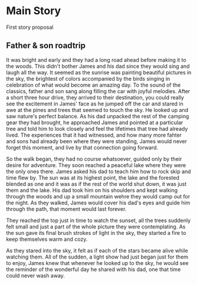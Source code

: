 # Main Story
First story proposal 

## Father & son roadtrip

It was bright and early and they had a long road ahead before making it to the woods. This didn't bother James and his dad since they would sing and laugh all the way. It seemed as the sunrise was painting beautiful pictures in the sky, the brightest of colors accompanied by the birds singing in celebration of what would become an amazing day. To the sound of the classics, father and son sang along filling the car with joyful melodies. 
After a short three hour drive, they arrived to their destination, you could really see the excitement in James' face as he jumped off the car and stared in awe at the pines and trees that seemed to touch the sky. He looked up and saw nature's perfect balance. As his dad unpacked the rest of the camping gear they had brought, he approached James and pointed at a particular tree and told him to look closely and feel the lifetimes that tree had already lived. The experiences that it had witnessed, and how many more fahter and sons had already been where they were standing, James would never forget this moment, and live by that connection going forward. 

So the walk began, they had no course whatsoever, guided only by their desire for adventure. They soon reached a peaceful lake where they were the only ones there. 
James asked his dad to teach him how to rock skip and time flew by. The sun was at its highest point, the lake and the forested blended as one and it was as if the rest of the world shut down, it was just them and the lake. His dad took him on his shoulders and kept walking through the woods and up a small mountain wehre they would camp out for the night. As they walked, James would cover his dad's eyes and guide him through the path, that moment would last forever. 

They reached the top just in time to watch the sunset, all the trees suddenly felt small and just a part of the whole picture they were contemplating. As the sun gave its final brush strokes of light in the sky, they started a fire to keep themselves warm and cozy.  

As they stared into the sky, it felt as if each of the stars became alive while watching them. All of the sudden, a light show had just began just for them to enjoy, James knew that whenever he looked up to the sky, he would see the reminder of the wonderful day he shared with his dad, one that time could never wash away. 
